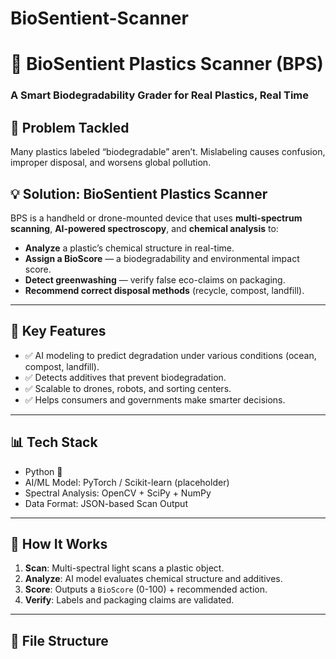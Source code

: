 # BioSentient-Scanner
# 🧪 BioSentient Plastics Scanner (BPS)

### A Smart Biodegradability Grader for Real Plastics, Real Time

## 🚀 Problem Tackled

Many plastics labeled “biodegradable” aren’t. Mislabeling causes confusion, improper disposal, and worsens global pollution.

## 💡 Solution: BioSentient Plastics Scanner

BPS is a handheld or drone-mounted device that uses **multi-spectrum scanning**, **AI-powered spectroscopy**, and **chemical analysis** to:

- **Analyze** a plastic’s chemical structure in real-time.
- **Assign a BioScore** — a biodegradability and environmental impact score.
- **Detect greenwashing** — verify false eco-claims on packaging.
- **Recommend correct disposal methods** (recycle, compost, landfill).

---

## 🎯 Key Features

- ✅ AI modeling to predict degradation under various conditions (ocean, compost, landfill).
- ✅ Detects additives that prevent biodegradation.
- ✅ Scalable to drones, robots, and sorting centers.
- ✅ Helps consumers and governments make smarter decisions.

---

## 📊 Tech Stack

- Python 🐍
- AI/ML Model: PyTorch / Scikit-learn (placeholder)
- Spectral Analysis: OpenCV + SciPy + NumPy
- Data Format: JSON-based Scan Output

---

## 🧠 How It Works

1. **Scan**: Multi-spectral light scans a plastic object.
2. **Analyze**: AI model evaluates chemical structure and additives.
3. **Score**: Outputs a `BioScore` (0-100) + recommended action.
4. **Verify**: Labels and packaging claims are validated.

---

## 📁 File Structure

